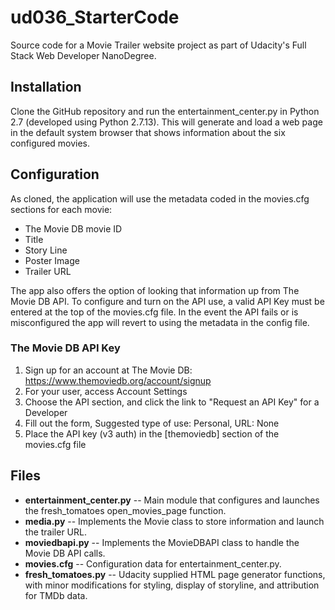 # ud036_StarterCode
Source code for a Movie Trailer website project as part of Udacity's Full Stack
Web Developer NanoDegree.

## Installation
Clone the GitHub repository and run the entertainment_center.py in Python 2.7
(developed using Python 2.7.13).  This will generate and load a web page in the
default system browser that shows information about the six configured movies.

## Configuration
As cloned, the application will use the metadata coded in the movies.cfg
sections for each movie:
- The Movie DB movie ID
- Title
- Story Line
- Poster Image
- Trailer URL

The app also offers the option of looking that information up from The Movie
DB API.  To configure and turn on the API use, a valid API Key must be entered
at the top of the movies.cfg file.  In the event the API fails or is
misconfigured the app will revert to using the metadata in the config file.

### The Movie DB API Key
1. Sign up for an account at The Movie DB:  https://www.themoviedb.org/account/signup
2. For your user, access Account Settings
3. Choose the API section, and click the link to "Request an API Key" for a Developer
4. Fill out the form, Suggested type of use:  Personal, URL: None
5. Place the API key (v3 auth) in the [themoviedb] section of the movies.cfg file

## Files
- **entertainment_center.py**
-- Main module that configures and launches the fresh_tomatoes
open_movies_page function.
- **media.py**
-- Implements the Movie class to store information and launch the trailer URL.
- **moviedbapi.py**
-- Implements the MovieDBAPI class to handle the Movie DB API calls.
- **movies.cfg**
-- Configuration data for entertainment_center.py.
- **fresh_tomatoes.py**
-- Udacity supplied HTML page generator functions, with minor modifications 
for styling, display of storyline, and attribution for TMDb data.
